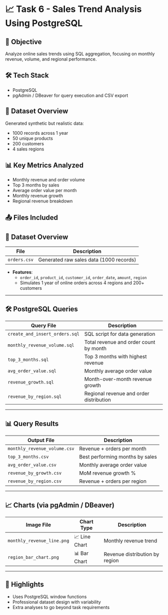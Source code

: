 # 📈 Task 6 - Sales Trend Analysis Using PostgreSQL

## 🧠 Objective
Analyze online sales trends using SQL aggregation, focusing on monthly revenue, volume, and regional performance.

## 🛠 Tech Stack
- PostgreSQL
- pgAdmin / DBeaver for query execution and CSV export

## 📂 Dataset Overview
Generated synthetic but realistic data:
- 1000 records across 1 year
- 50 unique products
- 200 customers
- 4 sales regions

## 📊 Key Metrics Analyzed
- Monthly revenue and order volume
- Top 3 months by sales
- Average order value per month
- Monthly revenue growth
- Regional revenue breakdown

## 📤 Files Included

## 📂 Dataset Overview

| File           | Description                                  |
|----------------|----------------------------------------------|
| `orders.csv`   | Generated raw sales data (1000 records)      |

- **Features**: 
  - `order_id`, `product_id`, `customer_id`, `order_date`, `amount`, `region`
  - Simulates 1 year of online orders across 4 regions and 200+ customers

---

## 🛠 PostgreSQL Queries

| Query File                      | Description                                 |
|---------------------------------|---------------------------------------------|
| `create_and_insert_orders.sql`  | SQL script for data generation              |
| `monthly_revenue_volume.sql`    | Total revenue and order count by month      |
| `top_3_months.sql`              | Top 3 months with highest revenue           |
| `avg_order_value.sql`           | Monthly average order value                 |
| `revenue_growth.sql`            | Month-over-month revenue growth             |
| `revenue_by_region.sql`         | Regional revenue and order distribution     |

---

## 📊 Query Results

| Output File                         | Description                                  |
|-------------------------------------|----------------------------------------------|
| `monthly_revenue_volume.csv`        | Revenue + orders per month                   |
| `top_3_months.csv`                  | Best performing months by sales              |
| `avg_order_value.csv`               | Monthly average order value                  |
| `revenue_by_growth.csv`                | MoM revenue growth %                      |
| `revenue_by_region.csv`             | Revenue + orders per region                  |

---

## 📈 Charts (via pgAdmin / DBeaver)

| Image File                | Chart Type       | Description                          |
|---------------------------|------------------|--------------------------------------|
| `monthly_revenue_line.png`| 📈 Line Chart     | Monthly revenue trend                |
| `region_bar_chart.png`    | 📊 Bar Chart      | Revenue distribution by region       |

---


## 🚀 Highlights
- Uses PostgreSQL window functions
- Professional dataset design with variability
- Extra analyses to go beyond task requirements
